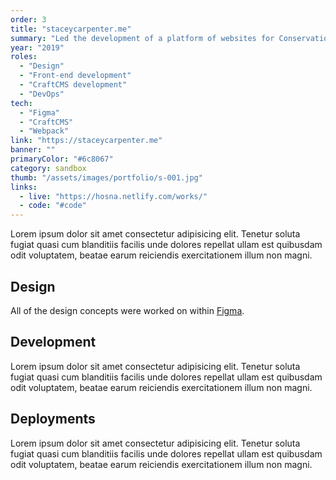 ```yaml
---
order: 3
title: "staceycarpenter.me"
summary: "Led the development of a platform of websites for Conservation Legacy, an organization that supports local conservation services across the US."
year: "2019"
roles:
  - "Design"
  - "Front-end development"
  - "CraftCMS development"
  - "DevOps"
tech:
  - "Figma"
  - "CraftCMS"
  - "Webpack"
link: "https://staceycarpenter.me"
banner: ""
primaryColor: "#6c8067"
category: sandbox
thumb: "/assets/images/portfolio/s-001.jpg"
links:
  - live: "https://hosna.netlify.com/works/"
  - code: "#code"
---
```

Lorem ipsum dolor sit amet consectetur adipisicing elit. Tenetur soluta fugiat quasi cum blanditiis facilis unde dolores repellat ullam est quibusdam odit voluptatem, beatae earum reiciendis exercitationem illum non magni.

## Design

All of the design concepts were worked on within [Figma]().

## Development

Lorem ipsum dolor sit amet consectetur adipisicing elit. Tenetur soluta fugiat quasi cum blanditiis facilis unde dolores repellat ullam est quibusdam odit voluptatem, beatae earum reiciendis exercitationem illum non magni.

## Deployments

Lorem ipsum dolor sit amet consectetur adipisicing elit. Tenetur soluta fugiat quasi cum blanditiis facilis unde dolores repellat ullam est quibusdam odit voluptatem, beatae earum reiciendis exercitationem illum non magni.
